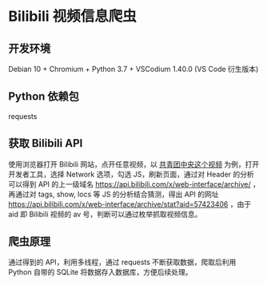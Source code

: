 # Bilibili 视频信息爬虫

## 开发环境

Debian 10 + Chromium + Python 3.7 + VSCodium 1.40.0 (VS Code 衍生版本) 

## Python 依赖包

requests

## 获取 Bilibili API

使用浏览器打开 Bilibili 网站，点开任意视频，以 [共青团中央这个视频](https://www.bilibili.com/video/av57423406) 为例，打开开发者工具，选择 Network 选项，勾选 JS，刷新页面，通过对 Header 的分析可以得到 API 的上一级域名 https://api.bilibili.com/x/web-interface/archive/ ， 再通过对 tags, show, locs 等 JS 的分析结合猜测，得出 API 的网址 https://api.bilibili.com/x/web-interface/archive/stat?aid=57423406 ，由于 aid 即 Bilibili 视频的 av 号，判断可以通过枚举抓取视频信息。

## 爬虫原理

通过得到的 API，利用多线程，通过 requests 不断获取数据，爬取后利用 Python 自带的 SQLite 将数据存入数据库，方便后续处理。
